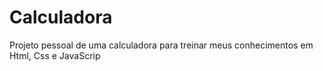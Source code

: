# Calculadora
Projeto pessoal de uma calculadora para treinar meus conhecimentos em Html, Css e JavaScrip
